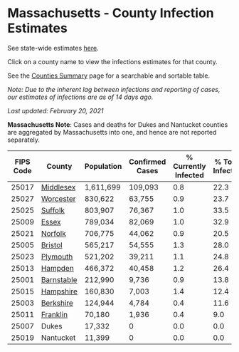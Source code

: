 # Massachusetts - County Infection Estimates

See state-wide estimates [here](/infections/us-ma).

Click on a county name to view the infections estimates for that county.

See the [Counties Summary](/infections/summary-counties) page for a searchable and sortable table.

*Note: Due to the inherent lag between infections and reporting of cases, our estimates of infections are as of 14 days ago.*

*Last updated: February 20, 2021*

**Massachusetts Note**: Cases and deaths for Dukes and Nantucket counties are aggregated by Massachusetts into one, and hence are not reported separately.

|   FIPS Code |                   County |   Population |   Confirmed Cases |   % Currently Infected |   % Total Infected |
|-------------|--------------------------|--------------|-------------------|------------------------|--------------------|
|       25017 |   [Middlesex](middlesex) |    1,611,699 |           109,093 |                    0.8 |               22.3 |
|       25027 |   [Worcester](worcester) |      830,622 |            63,755 |                    0.9 |               23.7 |
|       25025 |       [Suffolk](suffolk) |      803,907 |            76,367 |                    1.0 |               33.5 |
|       25009 |           [Essex](essex) |      789,034 |            82,069 |                    1.0 |               32.9 |
|       25021 |       [Norfolk](norfolk) |      706,775 |            44,062 |                    0.9 |               20.5 |
|       25005 |       [Bristol](bristol) |      565,217 |            54,555 |                    1.3 |               28.0 |
|       25023 |     [Plymouth](plymouth) |      521,202 |            39,211 |                    1.1 |               24.8 |
|       25013 |       [Hampden](hampden) |      466,372 |            40,458 |                    1.2 |               26.4 |
|       25001 | [Barnstable](barnstable) |      212,990 |             9,736 |                    0.9 |               13.8 |
|       25015 |   [Hampshire](hampshire) |      160,830 |             7,003 |                    1.4 |               12.4 |
|       25003 |   [Berkshire](berkshire) |      124,944 |             4,784 |                    0.4 |               11.6 |
|       25011 |     [Franklin](franklin) |       70,180 |             1,936 |                    0.4 |                9.0 |
|       25007 |                    Dukes |       17,332 |                 0 |                    0.0 |                0.0 |
|       25019 |                Nantucket |       11,399 |                 0 |                    0.0 |                0.0 |